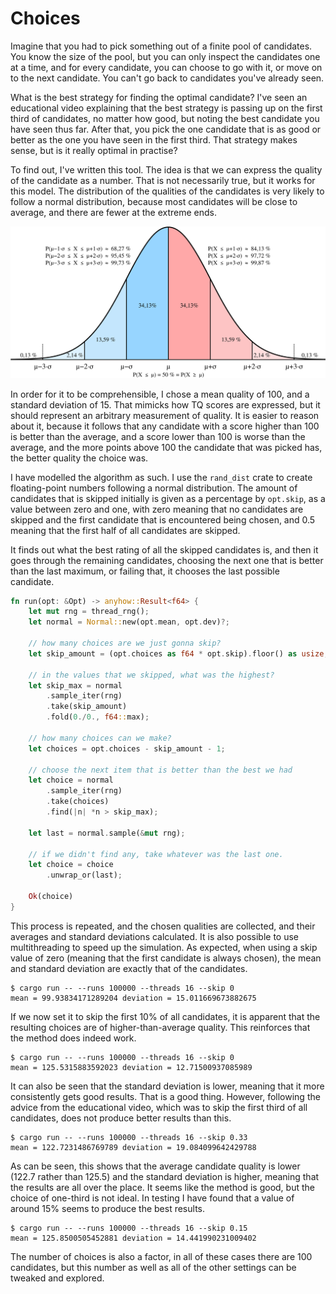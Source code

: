 # Choices

Imagine that you had to pick something out of a finite pool of candidates. You know the size of the pool, but you can only inspect the candidates one at a time, and for every candidate, you can choose to go with it, or move on to the next candidate. You can't go back to candidates you've already seen.

What is the best strategy for finding the optimal candidate? I've seen an educational video explaining that the best strategy is passing up on the first third of candidates, no matter how good, but noting the best candidate you have seen thus far. After that, you pick the one candidate that is as good or better as the one you have seen in the first third. That strategy makes sense, but is it really optimal in practise?

To find out, I've written this tool. The idea is that we can express the quality of the candidate as a number. That is not necessarily true, but it works for this model. The distribution of the qualities of the candidates is very likely to follow a normal distribution, because most candidates will be close to average, and there are fewer at the extreme ends.

![Normal Distribution](normal.svg)

In order for it to be comprehensible, I chose a mean quality of 100, and a standard deviation of 15. That mimicks how TQ scores are expressed, but it should represent an arbitrary measurement of quality. It is easier to reason about it, because it follows that any candidate with a score higher than 100 is better than the average, and a score lower than 100 is worse than the average, and the more points above 100 the candidate that was picked has, the better quality the choice was.

I have modelled the algorithm as such. I use the `rand_dist` crate to create floating-point numbers following a normal distribution. The amount of candidates that is skipped initially is given as a percentage by `opt.skip`, as a value between zero and one, with zero meaning that no candidates are skipped and the first candidate that is encountered being chosen, and 0.5 meaning that the first half of all candidates are skipped.

It finds out what the best rating of all the skipped candidates is, and then it goes through the remaining candidates, choosing the next one that is better than the last maximum, or failing that, it chooses the last possible candidate.

```rust
fn run(opt: &Opt) -> anyhow::Result<f64> {
    let mut rng = thread_rng();
    let normal = Normal::new(opt.mean, opt.dev)?;

    // how many choices are we just gonna skip?
    let skip_amount = (opt.choices as f64 * opt.skip).floor() as usize;

    // in the values that we skipped, what was the highest?
    let skip_max = normal
        .sample_iter(rng)
        .take(skip_amount)
        .fold(0./0., f64::max);

    // how many choices can we make?
    let choices = opt.choices - skip_amount - 1;

    // choose the next item that is better than the best we had
    let choice = normal
        .sample_iter(rng)
        .take(choices)
        .find(|n| *n > skip_max);

    let last = normal.sample(&mut rng);

    // if we didn't find any, take whatever was the last one.
    let choice = choice
        .unwrap_or(last);

    Ok(choice)
}
```

This process is repeated, and the chosen qualities are collected, and their averages and standard deviations calculated. It is also possible to use multithreading to speed up the simulation. As expected, when using a skip value of zero (meaning that the first candidate is always chosen), the mean and standard deviation are exactly that of the candidates.

```
$ cargo run -- --runs 100000 --threads 16 --skip 0
mean = 99.93834171289204 deviation = 15.011669673882675
```

If we now set it to skip the first 10% of all candidates, it is apparent that the resulting choices are of higher-than-average quality. This reinforces that the method does indeed work.

```
$ cargo run -- --runs 100000 --threads 16 --skip 0
mean = 125.5315883592023 deviation = 12.71500937085989
```

It can also be seen that the standard deviation is lower, meaning that it more consistently gets good results. That is a good thing. However, following the advice from the educational video, which was to skip the first third of all candidates, does not produce better results than this.

```
$ cargo run -- --runs 100000 --threads 16 --skip 0.33
mean = 122.7231486769789 deviation = 19.084099642429788
```

As can be seen, this shows that the average candidate quality is lower (122.7 rather than 125.5) and the standard deviation is higher, meaning that the results are all over the place. It seems like the method is good, but the choice of one-third is not ideal. In testing I have found that a value of around 15% seems to produce the best results.

```
$ cargo run -- --runs 100000 --threads 16 --skip 0.15
mean = 125.8500505452881 deviation = 14.441990231009402
```

The number of choices is also a factor, in all of these cases there are 100 candidates, but this number as well as all of the other settings can be tweaked and explored. 
